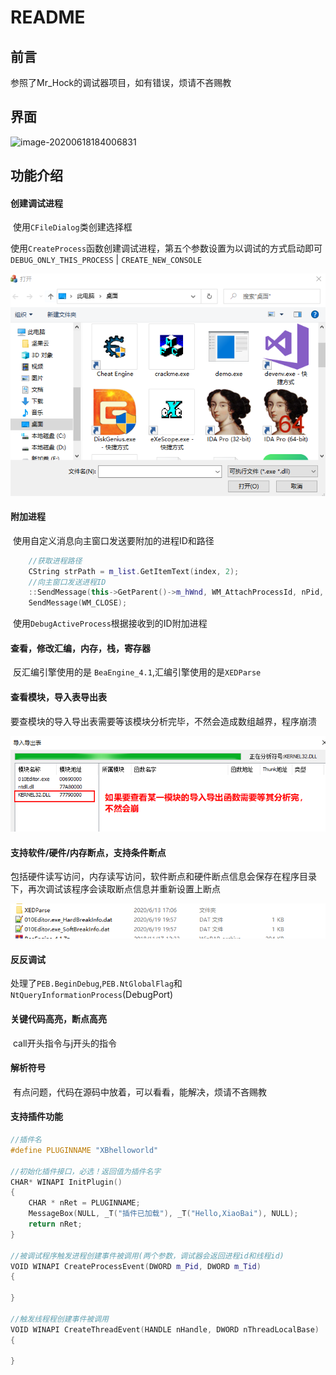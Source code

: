 # README

## 前言

参照了Mr_Hock的调试器项目，如有错误，烦请不吝赐教

## 界面

![image-20200618184006831](E:\XB32_Dbg\image\1.png)

## 功能介绍

#### 创建调试进程

​	使用`CFileDialog`类创建选择框

​	使用`CreateProcess`函数创建调试进程，第五个参数设置为以调试的方式启动即可`DEBUG_ONLY_THIS_PROCESS` | `CREATE_NEW_CONSOLE`

![image-20200619161522306](image/2.png)

#### 附加进程

​	使用自定义消息向主窗口发送要附加的进程ID和路径

```c++
	//获取进程路径
	CString strPath = m_list.GetItemText(index, 2);
	//向主窗口发送进程ID
	::SendMessage(this->GetParent()->m_hWnd, WM_AttachProcessId, nPid, (LPARAM)strPath.GetBuffer());
	SendMessage(WM_CLOSE);
```

​	使用`DebugActiveProcess`根据接收到的ID附加进程

#### 查看，修改汇编，内存，栈，寄存器

​	反汇编引擎使用的是 `BeaEngine_4.1`,汇编引擎使用的是`XEDParse`

#### 查看模块，导入表导出表

​	要查模块的导入导出表需要等该模块分析完毕，不然会造成数组越界，程序崩溃

![image-20200619162911584](image/3.png)

#### 支持软件/硬件/内存断点，支持条件断点

​	包括硬件读写访问，内存读写访问，软件断点和硬件断点信息会保存在程序目录下，再次调试该程序会读取断点信息并重新设置上断点

![image-20200619200031185](image/4.png)

#### 反反调试

​	处理了`PEB.BeginDebug`,`PEB.NtGlobalFlag`和`NtQueryInformationProcess`(DebugPort)

#### 关键代码高亮，断点高亮

​	call开头指令与j开头的指令

#### 解析符号

​	有点问题，代码在源码中放着，可以看看，能解决，烦请不吝赐教

#### 支持插件功能

```c++
//插件名
#define PLUGINNAME "XBhelloworld"

//初始化插件接口，必选！返回值为插件名字
CHAR* WINAPI InitPlugin()
{
	CHAR * nRet = PLUGINNAME;
	MessageBox(NULL, _T("插件已加载"), _T("Hello,XiaoBai"), NULL);
	return nRet;
}

//被调试程序触发进程创建事件被调用(两个参数，调试器会返回进程id和线程id)
VOID WINAPI CreateProcessEvent(DWORD m_Pid, DWORD m_Tid)
{

}

//触发线程程创建事件被调用
VOID WINAPI CreateThreadEvent(HANDLE nHandle, DWORD nThreadLocalBase)
{

}
```